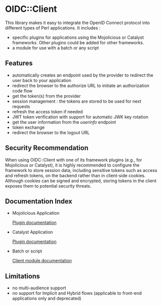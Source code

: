 # OIDC::Client

This library makes it easy to integrate the OpenID Connect protocol into different types of Perl applications. It includes :

- specific plugins for applications using the Mojolicious or Catalyst frameworks. Other plugins could be added for other frameworks.
- a module for use with a batch or any script

## Features

- automatically creates an endpoint used by the provider to redirect the user back to your application
- redirect the browser to the authorize URL to initiate an authorization code flow
- get the token(s) from the provider
- session management : the tokens are stored to be used for next requests
- refresh the access token if needed
- JWT token verification with support for automatic JWK key rotation
- get the user information from the *userinfo* endpoint
- token exchange
- redirect the browser to the logout URL

## Security Recommendation

When using OIDC::Client with one of its framework plugins (e.g., for Mojolicious or Catalyst), it is highly recommended to configure the framework to store session data, including sensitive tokens such as access and refresh tokens, on the backend rather than in client-side cookies. Although cookies can be signed and encrypted, storing tokens in the client exposes them to potential security threats.

## Documentation Index

- Mojolicious Application

    [Plugin documentation](https://metacpan.org/pod/Mojolicious::Plugin::OIDC)

- Catalyst Application

    [Plugin documentation](https://metacpan.org/pod/Catalyst::Plugin::OIDC)

- Batch or script

    [Client module documentation](https://metacpan.org/pod/OIDC::Client)

## Limitations

- no multi-audience support
- no support for Implicit and Hybrid flows (applicable to front-end applications only and deprecated)
